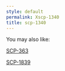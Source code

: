 ```yaml
---
style: default
permalink: Xscp-1340
title: scp-1340
---
```

You may also like:

[SCP-363](http://scp-wiki.net/scp-363)

[SCP-1839](http://scp-wiki.net/scp-1839)
